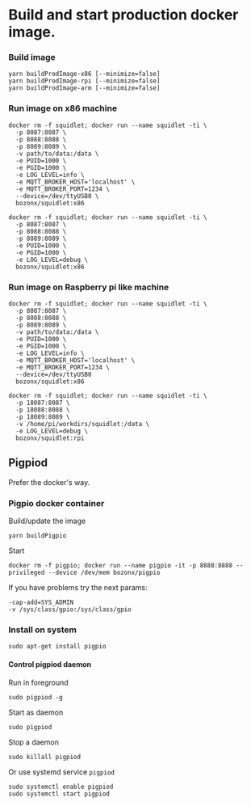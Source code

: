 # Build and start production docker image.

### Build image

    yarn buildProdImage-x86 [--minimize=false]
    yarn buildProdImage-rpi [--minimize=false]
    yarn buildProdImage-arm [--minimize=false]

### Run image on x86 machine

    docker rm -f squidlet; docker run --name squidlet -ti \
      -p 8087:8087 \
      -p 8088:8088 \
      -p 8089:8089 \
      -v path/to/data:/data \
      -e PUID=1000 \
      -e PGID=1000 \
      -e LOG_LEVEL=info \
      -e MQTT_BROKER_HOST='localhost' \
      -e MQTT_BROKER_PORT=1234 \
      --device=/dev/ttyUSB0 \
      bozonx/squidlet:x86

    docker rm -f squidlet; docker run --name squidlet -ti \
      -p 8087:8087 \
      -p 8088:8088 \
      -p 8089:8089 \
      -e PUID=1000 \
      -e PGID=1000 \
      -e LOG_LEVEL=debug \
      bozonx/squidlet:x86

### Run image on Raspberry pi like machine

    docker rm -f squidlet; docker run --name squidlet -ti \
      -p 8087:8087 \
      -p 8088:8088 \
      -p 8089:8089 \
      -v path/to/data:/data \
      -e PUID=1000 \
      -e PGID=1000 \
      -e LOG_LEVEL=info \
      -e MQTT_BROKER_HOST='localhost' \
      -e MQTT_BROKER_PORT=1234 \
      --device=/dev/ttyUSB0
      bozonx/squidlet:x86

    docker rm -f squidlet; docker run --name squidlet -ti \
      -p 18087:8087 \
      -p 18088:8088 \
      -p 18089:8089 \
      -v /home/pi/workdirs/squidlet:/data \
      -e LOG_LEVEL=debug \
      bozonx/squidlet:rpi

## Pigpiod

Prefer the docker's way.

### Pigpio docker container

Build/update the image

    yarn buildPigpio

Start

    docker rm -f pigpio; docker run --name pigpio -it -p 8888:8888 --privileged --device /dev/mem bozonx/pigpio

If you have problems try the next params:

    -cap-add=SYS_ADMIN
    -v /sys/class/gpio:/sys/class/gpio

### Install on system

    sudo apt-get install pigpio

#### Control pigpiod daemon

Run in foreground

    sudo pigpiod -g
 
Start as daemon

    sudo pigpiod

Stop a daemon

    sudo killall pigpiod

Or use systemd service `pigpiod`

    sudo systemctl enable pigpiod
    sudo systemctl start pigpiod
